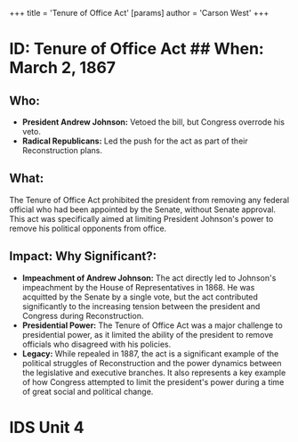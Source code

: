 +++
 title = 'Tenure of Office Act'
[params]
	author = 'Carson West'
+++
# ID: Tenure of Office Act ## When: March 2, 1867 
## Who: 
* **President Andrew Johnson:**  Vetoed the bill, but Congress overrode his veto. 
* **Radical Republicans:**  Led the push for the act as part of their Reconstruction plans.
## What:
The Tenure of Office Act prohibited the president from removing any federal official who had been appointed by the Senate, without Senate approval. This act was specifically aimed at limiting President Johnson's power to remove his political opponents from office. 
## Impact: Why Significant?: 
* **Impeachment of Andrew Johnson:** The act directly led to Johnson's impeachment by the House of Representatives in 1868. He was acquitted by the Senate by a single vote, but the act contributed significantly to the increasing tension between the president and Congress during Reconstruction.
* **Presidential Power:** The Tenure of Office Act  was a major challenge to presidential power, as it limited the ability of the president to remove officials who disagreed with his policies. 
* **Legacy:** While repealed in 1887, the act is a significant example of the political struggles of Reconstruction and the power dynamics between the legislative and executive branches.  It also represents a key example of how Congress attempted to limit the president's power during a time of great social and political change. 

# IDS Unit 4